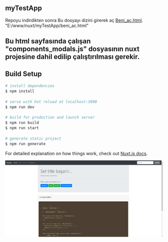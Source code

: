 ## myTestApp
Repoyu indirdikten sonra
Bu dosyayı dizini girerek aç [Beni_ac.html](beni_ac.html).
"E:/www/nuxt/myTestApp/beni_ac.html"

## Bu html sayfasında çalışan "components_modals.js" dosyasının nuxt projesine dahil edilip çalıştırılması gerekir.
## Build Setup
```bash
# install dependencies
$ npm install

# serve with hot reload at localhost:3000
$ npm run dev

# build for production and launch server
$ npm run build
$ npm run start

# generate static project
$ npm run generate
```

For detailed explanation on how things work, check out [Nuxt.js docs](https://nuxtjs.org).


![Ekran görüntüsü](Screenshot2020.png)

